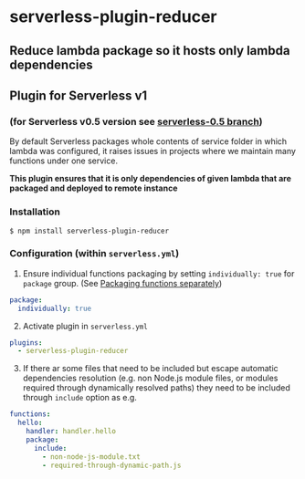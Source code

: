 # serverless-plugin-reducer
## Reduce lambda package so it hosts only lambda dependencies
## Plugin for Serverless v1
### (for Serverless v0.5 version see [serverless-0.5 branch](https://github.com/medikoo/serverless-plugin-reducer/tree/serverless-0.5))

By default Serverless packages whole contents of service folder in which lambda was configured, it raises issues in projects where we maintain many functions under one service.

__This plugin ensures that it is only dependencies of given lambda that are packaged and deployed to remote instance__

### Installation

	$ npm install serverless-plugin-reducer

### Configuration (within `serverless.yml`)

1. Ensure individual functions packaging by setting `individually: true` for `package` group. (See [Packaging functions separately](https://serverless.com/framework/docs/providers/aws/guide/packaging/#packaging-functions-separately))

```yaml
package:
  individually: true
```

2. Activate plugin in `serverless.yml`

```yaml
plugins:
  - serverless-plugin-reducer
```

3. If there ar some files that need to be included but escape automatic dependencies resolution (e.g. non Node.js module files, or modules required through dynamically resolved paths) they need to be included through `include` option as e.g.

```yaml
functions:
  hello:
    handler: handler.hello
    package:
      include:
        - non-node-js-module.txt
        - required-through-dynamic-path.js
```
